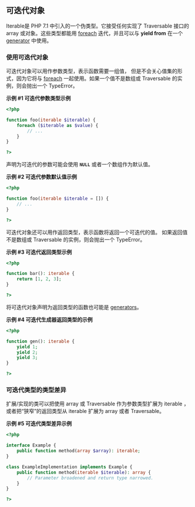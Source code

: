 可迭代对象
----------

<span class="type">Iterable</span>是 PHP 7.1
中引入的一个伪类型。它接受任何实现了 <span
class="classname">Traversable</span> 接口的 <span
class="type">array</span> 或对象。这些类型都能用
<a href="/control-structures/foreach.html" class="link">foreach</a>
迭代，并且可以与 **yield from** 在一个
<a href="/language/generators.html" class="link">generator</a> 中使用。

### 使用可迭代对象

可迭代对象可以用作参数类型，表示函数需要一组值，
但是不会关心值集的形式，因为它将与
<a href="/control-structures/foreach.html" class="link">foreach</a>
一起使用。如果一个值不是数组或 <span
class="classname">Traversable</span> 的实例，则会抛出一个 <span
class="classname">TypeError</span>。

**示例 \#1 可迭代参数类型示例**

``` php
<?php

function foo(iterable $iterable) {
    foreach ($iterable as $value) {
        // ...
    } 
}

?>
```

声明为可迭代的参数可能会使用 **`NULL`** 或者一个数组作为默认值。

**示例 \#2 可迭代参数默认值示例**

``` php
<?php

function foo(iterable $iterable = []) {
    // ...
}

?>
```

可迭代对象还可以用作返回类型，表示函数将返回一个可迭代的值。
如果返回值不是数组或 <span class="classname">Traversable</span>
的实例，则会抛出一个 <span class="classname">TypeError</span>。

**示例 \#3 可迭代返回类型示例**

``` php
<?php

function bar(): iterable {
    return [1, 2, 3];
}

?>
```

将可迭代对象声明为返回类型的函数也可能是
<a href="/language/generators.html" class="link">generators</a>。

**示例 \#4 可迭代生成器返回类型的示例**

``` php
<?php

function gen(): iterable {
    yield 1;
    yield 2;
    yield 3;
}

?>
```

### 可迭代类型的类型差异

扩展/实现的类可以把使用 <span class="type">array</span> 或 <span
class="classname">Traversable</span> 作为参数类型扩展为 <span
class="type">iterable</span> ，或者把“狭窄”的返回类型从 <span
class="type">iterable</span> 扩展为 <span class="type">array</span> 或者
<span class="classname">Traversable</span>。

**示例 \#5 可迭代类型差异示例**

``` php
<?php

interface Example {
    public function method(array $array): iterable;
}

class ExampleImplementation implements Example {
    public function method(iterable $iterable): array {
        // Parameter broadened and return type narrowed.
    }
}

?>
```
